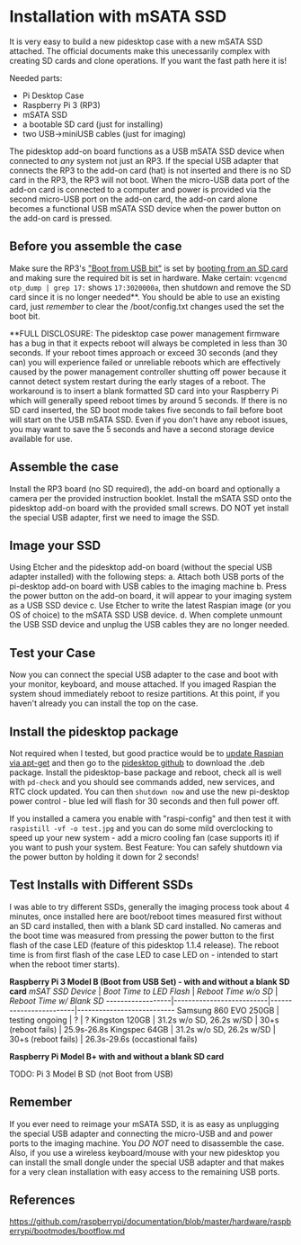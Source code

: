 Installation with mSATA SSD
===========================
It is very easy to build a new pidesktop case with a new mSATA SSD attached. The official documents make this unecessarily complex with creating SD cards and clone operations. If you want the fast path here it is!

Needed parts:
- Pi Desktop Case
- Raspberry Pi 3 (RP3)
- mSATA SSD
- a bootable SD card (just for installing)
- two USB->miniUSB cables (just for imaging)

The pidesktop add-on board functions as a USB mSATA SSD device when connected to *any* system not just an RP3. If the special USB adapter that connects the RP3 to the add-on card (hat) is not inserted and there is no SD card in the RP3, the RP3 will not boot. When the micro-USB data port of the add-on card is connected to a computer and power is provided via the second micro-USB port on the add-on card, the add-on card alone becomes a functional USB mSATA SSD device when the power button on the add-on card is pressed.

Before you assemble the case
----------------------------
Make sure the RP3's ["Boot from USB bit"](https://www.raspberrypi.org/documentation/hardware/raspberrypi/bootmodes/msd.md) is set by [booting from an SD card](https://www.raspberrypi.org/documentation/installation/installing-images/README.md) and making sure the required bit is set in hardware.  Make certain: `vcgencmd otp_dump | grep 17:` shows `17:3020000a`, then shutdown and remove the SD card since it is no longer needed**.  You should be able to use an existing card, just *remember* to clear the /boot/config.txt changes used the set the boot bit.

**FULL DISCLOSURE:  The pidesktop case power management firmware has a bug in that it expects reboot will always be completed in less than 30 seconds.  If your reboot times approach or exceed 30 seconds (and they can) you will experience failed or unreliable reboots which are effectively caused by the power management controller shutting off power because it cannot detect system restart during the early stages of a reboot.  The workaround is to insert a blank formatted SD card into your Raspberry Pi which will generally speed reboot times by around 5 seconds. If there is no SD card inserted, the SD boot mode takes five seconds to fail before boot will start on the USB mSATA SSD.  Even if you don't have any reboot issues, you may want to save the 5 seconds and have a second storage device available for use.

Assemble the case
-----------------
Install the RP3 board (no SD required), the add-on board and optionally a camera per the provided instruction booklet.
Install the mSATA SSD onto the pidesktop add-on board with the provided small screws.
DO NOT yet install the special USB adapter, first we need to image the SSD.

Image your SSD
--------------
Using Etcher and the pidesktop add-on board (without the special USB adapter installed) with the following steps:
a. Attach both USB ports of the pi-desktop add-on board with USB cables to the imaging machine
b. Press the power button on the add-on board, it will appear to your imaging system as a USB SSD device
c. Use Etcher to write the latest Raspian image (or you OS of choice) to the mSATA SSD USB device.
d. When complete unmount the USB SSD device and unplug the USB cables they are no longer needed.

Test your Case
--------------
Now you can connect the special USB adapter to the case and boot with your monitor, keyboard, and mouse attached.  If you imaged Raspian the system shoud immediately reboot to resize partitions.  At this point, if you haven't already you can install the top on the case.

Install the pidesktop package
-----------------------------
Not required when I tested, but good practice would be to [update Raspian via apt-get](https://www.raspberrypi.org/documentation/raspbian/updating.md) and then go to the [pidesktop github](http://github.com/hoopsurfer/pidesktop) to download the .deb package. Install the pidesktop-base package and reboot, check all is well with `pd-check` and you should see commands added, new services, and RTC clock updated. You can then `shutdown now` and use the new pi-desktop power control - blue led will flash for 30 seconds and then full power off.

If you installed a camera you enable with "raspi-config" and then test it with `raspistill -vf -o test.jpg` and you can do some mild overclocking to speed up your new system - add a micro cooling fan (case supports it) if you want to push your system.  Best Feature: You can safely shutdown via the power button by holding it down for 2 seconds!

Test Installs with Different SSDs
---------------------------------
I was able to try different SSDs, generally the imaging process took about 4 minutes, once installed here are boot/reboot times measured first without an SD card installed, then with a blank SD card installed.  No cameras and the boot time was measured from pressing the power button to the first flash of the case LED (feature of this pidesktop 1.1.4 release).  The reboot time is from first flash of the case LED to case LED on - intended to start when the reboot timer starts).

__Raspberry Pi 3 Model B (Boot from USB Set) - with and without a blank SD card__
*mSAT SSD Device* | *Boot Time to LED Flash* |  *Reboot Time w/o SD*  | *Reboot Time w/ Blank SD* 
------------------|--------------------------|------------------------|---------------------------
Samsung 860 EVO 250GB | testing ongoing | ? | ?
Kingston 120GB | 31.2s w/o SD, 26.2s w/SD | 30+s (reboot fails) | 25.9s-26.8s
Kingspec 64GB | 31.2s w/o SD, 26.2s w/SD | 30+s (reboot fails) | 26.3s-29.6s (occastional fails)

__Raspberry Pi Model B+ with and without a blank SD card__

TODO:  Pi 3 Model B SD (not Boot from USB)

Remember
--------
If you ever need to reimage your mSATA SSD, it is as easy as unplugging the special USB adapter and connecting the micro-USB and and power ports to the imaging machine.  You *DO NOT* need to disassemble the case.   Also, if you use a wireless keyboard/mouse with your new pidesktop you can install the small dongle under the special USB adapter and that makes for a very clean installation with easy access to the remaining USB ports.

References
----------
https://github.com/raspberrypi/documentation/blob/master/hardware/raspberrypi/bootmodes/bootflow.md

